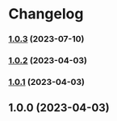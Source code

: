 # Changelog

### [1.0.3](https://github.com/toyokumo/fos-router/compare/v1.0.2...v1.0.3) (2023-07-10)

### [1.0.2](https://github.com/toyokumo/fos-router/compare/v1.0.1...v1.0.2) (2023-04-03)

### [1.0.1](https://github.com/toyokumo/fos-router/compare/v1.0.0...v1.0.1) (2023-04-03)

## 1.0.0 (2023-04-03)
